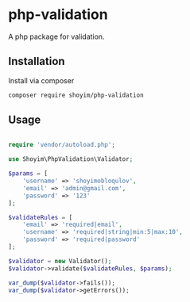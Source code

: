 # php-validation

A php package for validation.

## Installation

Install via composer

```bash 
composer require shoyim/php-validation
```

## Usage

```php

require 'vendor/autoload.php';

use Shoyim\PhpValidation\Validator;

$params = [
    'username' => 'shoyimobloqulov',
    'email' => 'admin@gmail.com',
    'password' => '123'
];

$validateRules = [
    'email' => 'required|email',
    'username' => 'required|string|min:5|max:10',
    'password' => 'required|password'
];

$validator = new Validator();
$validator->validate($validateRules, $params);

var_dump($validator->fails());
var_dump($validator->getErrors());

```
